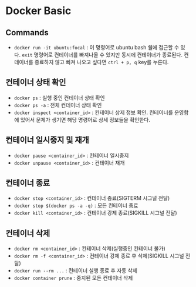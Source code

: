 # Docker Basic

## Commands

* `docker run -it ubuntu:focal` : 이 명령어로 ubuntu bash 쉘에 접근할 수 있다. `exit` 명령어로 컨테이너를 빠져나올 수 있지만 동시에 컨테이너가 종료된다. 컨테이너를 종료하지 않고 빠져 나오고 싶다면 `ctrl + p, q` key를 누른다.

## 컨테이너 상태 확인

* `docker ps` : 실행 중인 컨테이너 상태 확인
* `docker ps -a` : 전체 컨테이너 상태 확인
* `docker inspect <container_id>` : 컨테이너 상제 정보 확인. 컨테이너를 운영함에 있어서 문제가 생기면 해당 명령어로 상세 정보들을 확인한다.

## 컨테이너 일시중지 및 재개

* `docker pause <container_id>` : 컨테이너 일시중지
* `docker unpause <container_id>` : 컨테이너 재개

## 컨테이너 종료

* `docker stop <container_id>` : 컨테이너 종료(SIGTERM 시그널 전달)
* `docker stop $(docker ps -a -q)` : 모든 컨테이너 종료
* `docker kill <container_id>` : 컨테이너 강제 종료(SIGKILL 시그널 전달)

## 컨테이너 삭제

* `docker rm <container_id>` : 컨테이너 삭제(실행중인 컨테이너 불가)
* `docker rm -f <container_id>` : 컨테이너 강제 종료 후 삭제(SIGKILL 시그널 전달)
* `docker run --rm ...` : 컨테이너 실행 종료 후 자동 삭제
* `docker container prune` : 중지된 모든 컨테이너 삭제

